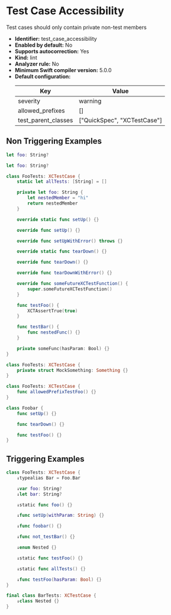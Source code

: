 # Test Case Accessibility

Test cases should only contain private non-test members

* **Identifier:** test_case_accessibility
* **Enabled by default:** No
* **Supports autocorrection:** Yes
* **Kind:** lint
* **Analyzer rule:** No
* **Minimum Swift compiler version:** 5.0.0
* **Default configuration:**
  <table>
  <thead>
  <tr><th>Key</th><th>Value</th></tr>
  </thead>
  <tbody>
  <tr>
  <td>
  severity
  </td>
  <td>
  warning
  </td>
  </tr>
  <tr>
  <td>
  allowed_prefixes
  </td>
  <td>
  []
  </td>
  </tr>
  <tr>
  <td>
  test_parent_classes
  </td>
  <td>
  [&quot;QuickSpec&quot;, &quot;XCTestCase&quot;]
  </td>
  </tr>
  </tbody>
  </table>

## Non Triggering Examples

```swift
let foo: String?
```

```swift
let foo: String?

class FooTests: XCTestCase {
    static let allTests: [String] = []

    private let foo: String {
        let nestedMember = "hi"
        return nestedMember
    }

    override static func setUp() {}

    override func setUp() {}

    override func setUpWithError() throws {}

    override static func tearDown() {}

    override func tearDown() {}

    override func tearDownWithError() {}

    override func someFutureXCTestFunction() {
        super.someFutureXCTestFunction()
    }

    func testFoo() {
        XCTAssertTrue(true)
    }

    func testBar() {
        func nestedFunc() {}
    }

    private someFunc(hasParam: Bool) {}
}
```

```swift
class FooTests: XCTestCase {
    private struct MockSomething: Something {}
}
```

```swift
class FooTests: XCTestCase {
    func allowedPrefixTestFoo() {}
}
```

```swift
class Foobar {
    func setUp() {}

    func tearDown() {}

    func testFoo() {}
}
```

## Triggering Examples

```swift
class FooTests: XCTestCase {
    ↓typealias Bar = Foo.Bar

    ↓var foo: String?
    ↓let bar: String?

    ↓static func foo() {}

    ↓func setUp(withParam: String) {}

    ↓func foobar() {}

    ↓func not_testBar() {}

    ↓enum Nested {}

    ↓static func testFoo() {}

    ↓static func allTests() {}

    ↓func testFoo(hasParam: Bool) {}
}

final class BarTests: XCTestCase {
    ↓class Nested {}
}
```
